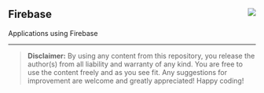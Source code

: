 <h2>Firebase<img src="https://tinyurl.com/3w42fe8b" align="right"></h2>

Applications using Firebase

<hr>

<blockquote>
<b>Disclaimer:</b> By using any content from this repository, you release the author(s) from all liability and warranty of any kind. You are free to use the content freely and as you see fit. Any suggestions for improvement are welcome and greatly appreciated! Happy coding!
</blockquote>
